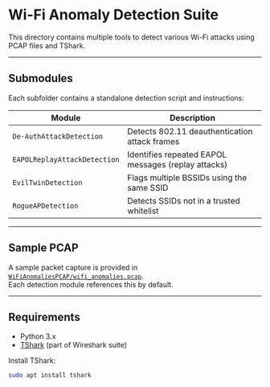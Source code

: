 # Wi-Fi Anomaly Detection Suite

This directory contains multiple tools to detect various Wi-Fi attacks using PCAP files and TShark.

---

## Submodules

Each subfolder contains a standalone detection script and instructions:

| Module                    | Description                                     |
|---------------------------|-------------------------------------------------|
| `De-AuthAttackDetection`  | Detects 802.11 deauthentication attack frames   |
| `EAPOLReplayAttackDetection` | Identifies repeated EAPOL messages (replay attacks) |
| `EvilTwinDetection`       | Flags multiple BSSIDs using the same SSID       |
| `RogueAPDetection`        | Detects SSIDs not in a trusted whitelist        |

---

## Sample PCAP

A sample packet capture is provided in [`WiFiAnomaliesPCAP/wifi_anomalies.pcap`](../WiFi/WiFiAnomaliesPCAP/wifi_anomalies.pcap).  
Each detection module references this by default.

---

## Requirements

- Python 3.x  
- [TShark](https://www.wireshark.org/docs/man-pages/tshark.html) (part of Wireshark suite)

Install TShark:
```bash
sudo apt install tshark
